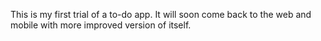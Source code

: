 This is my first trial of a to-do app. It will soon come back to the web and mobile with more improved version of itself.

